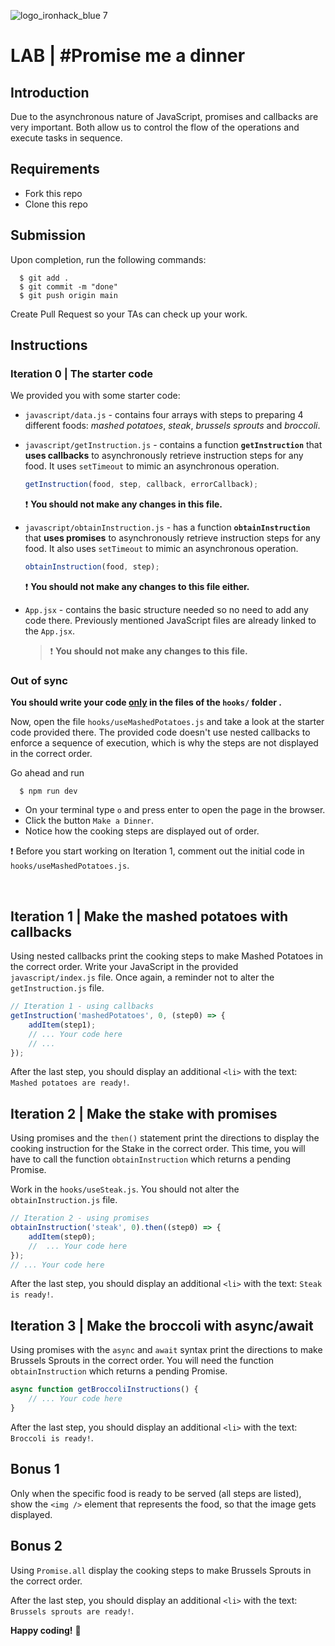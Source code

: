 ![logo_ironhack_blue 7](https://user-images.githubusercontent.com/23629340/40541063-a07a0a8a-601a-11e8-91b5-2f13e4e6b441.png)

# LAB | #Promise me a dinner

## Introduction

Due to the asynchronous nature of JavaScript, promises and callbacks are very important. Both allow us to control the flow of the operations and execute tasks in sequence.

## Requirements

- Fork this repo
- Clone this repo

## Submission

Upon completion, run the following commands:

```shell
  $ git add .
  $ git commit -m "done"
  $ git push origin main
```

Create Pull Request so your TAs can check up your work.

## Instructions

### Iteration 0 | The starter code

We provided you with some starter code:

- `javascript/data.js` - contains four arrays with steps to preparing 4 different foods: _mashed potatoes_, _steak_, _brussels sprouts_ and _broccoli_.

- `javascript/getInstruction.js` - contains a function **`getInstruction`** that **uses callbacks** to asynchronously retrieve instruction steps for any food. It uses `setTimeout` to mimic an asynchronous operation.

  ```js
  getInstruction(food, step, callback, errorCallback);
  ```

  :exclamation: **You should not make any changes in this file.**

  >

- `javascript/obtainInstruction.js` - has a function **`obtainInstruction`** that **uses promises** to asynchronously retrieve instruction steps for any food. It also uses `setTimeout` to mimic an asynchronous operation.

  ```js
  obtainInstruction(food, step);
  ```

  :exclamation: **You should not make any changes to this file either.**

  >

- `App.jsx` - contains the basic structure needed so no need to add any code there. Previously mentioned JavaScript files are already linked to the `App.jsx`.
  > :exclamation: **You should not make any changes to this file.**

### Out of sync

**You should write your code <u>only</u> in the files of the `hooks/` folder .**

Now, open the file `hooks/useMashedPotatoes.js` and take a look at the starter code provided there. The provided code doesn't use nested callbacks to enforce a sequence of execution, which is why the steps are not displayed in the correct order.

Go ahead and run

```shell
  $ npm run dev
```

- On your terminal type `o` and press enter to open the page in the browser.
- Click the button `Make a Dinner`.
- Notice how the cooking steps are displayed out of order.

:exclamation: Before you start working on Iteration 1, comment out the initial code in `hooks/useMashedPotatoes.js`.

<br>

## Iteration 1 | Make the mashed potatoes with callbacks

Using nested callbacks print the cooking steps to make Mashed Potatoes in the correct order. Write your JavaScript in the provided `javascript/index.js` file. Once again, a reminder not to alter the `getInstruction.js` file.

```javascript
// Iteration 1 - using callbacks
getInstruction('mashedPotatoes', 0, (step0) => {
	addItem(step1);
	// ... Your code here
	// ...
});
```

After the last step, you should display an additional `<li>` with the text: `Mashed potatoes are ready!`.

## Iteration 2 | Make the stake with promises

Using promises and the `then()` statement print the directions to display the cooking instruction for the Stake in the correct order. This time, you will have to call the function `obtainInstruction` which returns a pending Promise.

Work in the `hooks/useSteak.js`. You should not alter the `obtainInstruction.js` file.

```javascript
// Iteration 2 - using promises
obtainInstruction('steak', 0).then((step0) => {
	addItem(step0);
	//  ... Your code here
});
// ... Your code here
```

After the last step, you should display an additional `<li>` with the text: `Steak is ready!`.

## Iteration 3 | Make the broccoli with async/await

Using promises with the `async` and `await` syntax print the directions to make Brussels Sprouts in the correct order. You will need the function `obtainInstruction` which returns a pending Promise.

```javascript
async function getBroccoliInstructions() {
	// ... Your code here
}
```

After the last step, you should display an additional `<li>` with the text: `Broccoli is ready!`.

## Bonus 1

Only when the specific food is ready to be served (all steps are listed), show the `<img />` element that represents the food, so that the image gets displayed.

## Bonus 2

Using `Promise.all` display the cooking steps to make Brussels Sprouts in the correct order.

After the last step, you should display an additional `<li>` with the text: `Brussels sprouts are ready!`.

**Happy coding!** :blue_heart:
